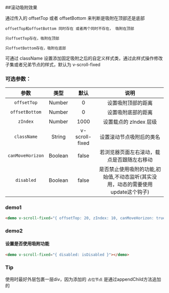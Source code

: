 ##滚动吸附效果

通过传入的 offsetTop 或者 offsetBottom 来判断是吸附在顶部还是底部

    offsetTop和offsetBottom 同时存在 或者两个同时不存在， 吸附在顶部

    只offsetTop存在，吸附在顶部

    只offsetBottom存在，吸附在底部

可通过 className 设置添加固定吸附之后的自定义样式类，通过此样式操作修改子集或者兄弟节点的样式，默认为 v-scroll-fixed

### 可选参数：

|      参数      |  类型   |      默认      |                    说明                    |
| :------------: | :-----: | :------------: | :----------------------------------------: |
|   `offsetTop`    | Number  |       0        |             设置吸附顶部的距离             |
|  `offsetBottom`  | Number  |       0        |             设置吸附底部的距离             |
|     `zIndex`     | Number  |      1000      |           设置载点的 zIndex 层级           |
|   `className`    | String  | v-scroll-fixed |          设置滚动节点吸附后的类名          |
| `canMoveHorizon` | Boolean |     false      | 若浏览器页面左右滚动，载点是否跟随左右移动 |
|    `disabled`    | Boolean |     false      |           是否禁止使用吸附的功能,初始值,不动态监听(其实没用，动态的需要使用 update这个钩子)           |

### demo1

```html
<demo v-scroll-fixed="{ offsetTop: 20, zIndex: 10, canMoveHorizon: true }"></demo>
```


### demo2 
#### 设置是否使用吸附功能
```html
<demo v-scroll-fixed="{ disabled: isDisabled }"></demo>
```


### Tip
使用时最好外层包裹一层div，因为添加的 `占位节点` 是通过appendChild方法追加的

